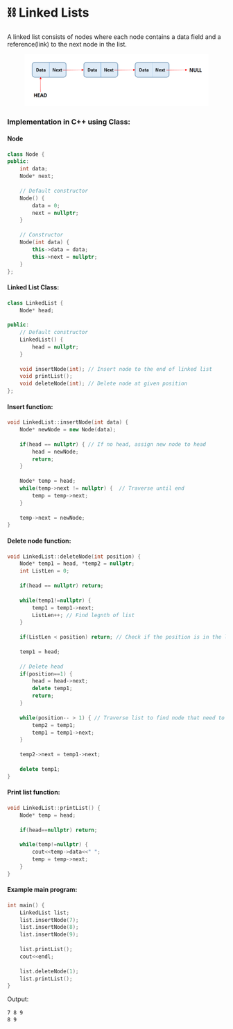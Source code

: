 # ⛓ Linked Lists

A linked list consists of nodes where each node contains a data field and a reference(link) to the next node in the list.

<figure><img src="../.gitbook/assets/image (4).png" alt=""><figcaption></figcaption></figure>

### Implementation in C++ using Class:

#### Node

```cpp
class Node {
public:
    int data;
    Node* next;

    // Default constructor
    Node() {
        data = 0;
        next = nullptr;
    }

    // Constructor
    Node(int data) {
        this->data = data;
        this->next = nullptr;
    }
};
```

#### Linked List Class:

```cpp
class LinkedList {
    Node* head;

public:
    // Default constructor
    LinkedList() {
        head = nullptr;
    }

    void insertNode(int); // Insert node to the end of linked list
    void printList();
    void deleteNode(int); // Delete node at given position
};
```

#### Insert function:

```cpp
void LinkedList::insertNode(int data) {
    Node* newNode = new Node(data);

    if(head == nullptr) { // If no head, assign new node to head
        head = newNode;
        return;
    }

    Node* temp = head;
    while(temp->next != nullptr) {  // Traverse until end
        temp = temp->next;
    }

    temp->next = newNode;
}
```

#### Delete node function:

```cpp
void LinkedList::deleteNode(int position) {
    Node* temp1 = head, *temp2 = nullptr;
    int ListLen = 0;

    if(head == nullptr) return;

    while(temp1!=nullptr) {
        temp1 = temp1->next;
        ListLen++; // Find legnth of list
    }

    if(ListLen < position) return; // Check if the position is in the list or not

    temp1 = head;

    // Delete head
    if(position==1) {
        head = head->next;
        delete temp1;
        return;
    }

    while(position-- > 1) { // Traverse list to find node that need to be deleted
        temp2 = temp1;
        temp1 = temp1->next;
    }

    temp2->next = temp1->next;

    delete temp1;
}
```

#### Print list function:

```cpp
void LinkedList::printList() {
    Node* temp = head;
    
    if(head==nullptr) return;

    while(temp!=nullptr) {
        cout<<temp->data<<" ";
        temp = temp->next;
    }
}
```

#### Example main program:

```cpp
int main() {
    LinkedList list;
    list.insertNode(7);
    list.insertNode(8);
    list.insertNode(9);

    list.printList();
    cout<<endl;

    list.deleteNode(1);
    list.printList();
}
```

Output:

```
7 8 9 
8 9
```
